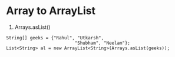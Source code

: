 # Array to ArrayList

1. Arrays.asList()
```
String[] geeks = {"Rahul", "Utkarsh", 
                          "Shubham", "Neelam"}; 
List<String> al = new ArrayList<String>(Arrays.asList(geeks)); 
```
